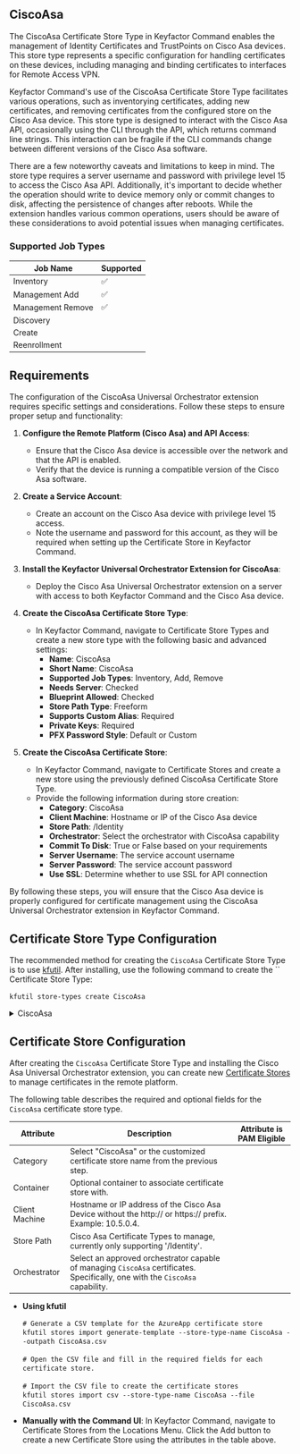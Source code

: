 ## CiscoAsa

The CiscoAsa Certificate Store Type in Keyfactor Command enables the management of Identity Certificates and TrustPoints on Cisco Asa devices. This store type represents a specific configuration for handling certificates on these devices, including managing and binding certificates to interfaces for Remote Access VPN.

Keyfactor Command's use of the CiscoAsa Certificate Store Type facilitates various operations, such as inventorying certificates, adding new certificates, and removing certificates from the configured store on the Cisco Asa device. This store type is designed to interact with the Cisco Asa API, occasionally using the CLI through the API, which returns command line strings. This interaction can be fragile if the CLI commands change between different versions of the Cisco Asa software.

There are a few noteworthy caveats and limitations to keep in mind. The store type requires a server username and password with privilege level 15 to access the Cisco Asa API. Additionally, it's important to decide whether the operation should write to device memory only or commit changes to disk, affecting the persistence of changes after reboots. While the extension handles various common operations, users should be aware of these considerations to avoid potential issues when managing certificates.



### Supported Job Types

| Job Name | Supported |
| -------- | --------- |
| Inventory | ✅ |
| Management Add | ✅ |
| Management Remove | ✅ |
| Discovery |  |
| Create |  |
| Reenrollment |  |

## Requirements

The configuration of the CiscoAsa Universal Orchestrator extension requires specific settings and considerations. Follow these steps to ensure proper setup and functionality:

1. **Configure the Remote Platform (Cisco Asa) and API Access**:
   - Ensure that the Cisco Asa device is accessible over the network and that the API is enabled.
   - Verify that the device is running a compatible version of the Cisco Asa software.

2. **Create a Service Account**:
   - Create an account on the Cisco Asa device with privilege level 15 access.
   - Note the username and password for this account, as they will be required when setting up the Certificate Store in Keyfactor Command.

3. **Install the Keyfactor Universal Orchestrator Extension for CiscoAsa**:
   - Deploy the Cisco Asa Universal Orchestrator extension on a server with access to both Keyfactor Command and the Cisco Asa device.

4. **Create the CiscoAsa Certificate Store Type**:
   - In Keyfactor Command, navigate to Certificate Store Types and create a new store type with the following basic and advanced settings:
     - **Name**: CiscoAsa
     - **Short Name**: CiscoAsa
     - **Supported Job Types**: Inventory, Add, Remove
     - **Needs Server**: Checked
     - **Blueprint Allowed**: Checked
     - **Store Path Type**: Freeform
     - **Supports Custom Alias**: Required
     - **Private Keys**: Required
     - **PFX Password Style**: Default or Custom

5. **Create the CiscoAsa Certificate Store**:
   - In Keyfactor Command, navigate to Certificate Stores and create a new store using the previously defined CiscoAsa Certificate Store Type.
   - Provide the following information during store creation:
     - **Category**: CiscoAsa
     - **Client Machine**: Hostname or IP of the Cisco Asa device
     - **Store Path**: /Identity
     - **Orchestrator**: Select the orchestrator with CiscoAsa capability
     - **Commit To Disk**: True or False based on your requirements
     - **Server Username**: The service account username
     - **Server Password**: The service account password
     - **Use SSL**: Determine whether to use SSL for API connection

By following these steps, you will ensure that the Cisco Asa device is properly configured for certificate management using the CiscoAsa Universal Orchestrator extension in Keyfactor Command.



## Certificate Store Type Configuration

The recommended method for creating the `CiscoAsa` Certificate Store Type is to use [kfutil](https://github.com/Keyfactor/kfutil). After installing, use the following command to create the `` Certificate Store Type:

```shell
kfutil store-types create CiscoAsa
```

<details><summary>CiscoAsa</summary>

Create a store type called `CiscoAsa` with the attributes in the tables below:

### Basic Tab
| Attribute | Value | Description |
| --------- | ----- | ----- |
| Name | CiscoAsa | Display name for the store type (may be customized) |
| Short Name | CiscoAsa | Short display name for the store type |
| Capability | CiscoAsa | Store type name orchestrator will register with. Check the box to allow entry of value |
| Supported Job Types (check the box for each) | Add, Discovery, Remove | Job types the extension supports |
| Supports Add | ✅ | Check the box. Indicates that the Store Type supports Management Add |
| Supports Remove | ✅ | Check the box. Indicates that the Store Type supports Management Remove |
| Supports Discovery |  |  Indicates that the Store Type supports Discovery |
| Supports Reenrollment |  |  Indicates that the Store Type supports Reenrollment |
| Supports Create |  |  Indicates that the Store Type supports store creation |
| Needs Server | ✅ | Determines if a target server name is required when creating store |
| Blueprint Allowed | ✅ | Determines if store type may be included in an Orchestrator blueprint |
| Uses PowerShell |  | Determines if underlying implementation is PowerShell |
| Requires Store Password |  | Determines if a store password is required when configuring an individual store. |
| Supports Entry Password |  | Determines if an individual entry within a store can have a password. |

The Basic tab should look like this:

![CiscoAsa Basic Tab](../docsource/images/CiscoAsa-basic-store-type-dialog.png)

### Advanced Tab
| Attribute | Value | Description |
| --------- | ----- | ----- |
| Supports Custom Alias | Required | Determines if an individual entry within a store can have a custom Alias. |
| Private Key Handling | Required | This determines if Keyfactor can send the private key associated with a certificate to the store. Required because IIS certificates without private keys would be invalid. |
| PFX Password Style | Default | 'Default' - PFX password is randomly generated, 'Custom' - PFX password may be specified when the enrollment job is created (Requires the Allow Custom Password application setting to be enabled.) |

The Advanced tab should look like this:

![CiscoAsa Advanced Tab](../docsource/images/CiscoAsa-advanced-store-type-dialog.png)

### Custom Fields Tab
Custom fields operate at the certificate store level and are used to control how the orchestrator connects to the remote target server containing the certificate store to be managed. The following custom fields should be added to the store type:

| Name | Display Name | Type | Default Value/Options | Required | Description |
| ---- | ------------ | ---- | --------------------- | -------- | ----------- |


The Custom Fields tab should look like this:

![CiscoAsa Custom Fields Tab](../docsource/images/CiscoAsa-custom-fields-store-type-dialog.png)



</details>

## Certificate Store Configuration

After creating the `CiscoAsa` Certificate Store Type and installing the Cisco Asa Universal Orchestrator extension, you can create new [Certificate Stores](https://software.keyfactor.com/Core-OnPrem/Current/Content/ReferenceGuide/Certificate%20Stores.htm?Highlight=certificate%20store) to manage certificates in the remote platform.

The following table describes the required and optional fields for the `CiscoAsa` certificate store type.

| Attribute | Description | Attribute is PAM Eligible |
| --------- | ----------- | ------------------------- |
| Category | Select "CiscoAsa" or the customized certificate store name from the previous step. | |
| Container | Optional container to associate certificate store with. | |
| Client Machine | Hostname or IP address of the Cisco Asa Device without the http:// or https:// prefix. Example: 10.5.0.4. | |
| Store Path | Cisco Asa Certificate Types to manage, currently only supporting '/Identity'. | |
| Orchestrator | Select an approved orchestrator capable of managing `CiscoAsa` certificates. Specifically, one with the `CiscoAsa` capability. | |

* **Using kfutil**

    ```shell
    # Generate a CSV template for the AzureApp certificate store
    kfutil stores import generate-template --store-type-name CiscoAsa --outpath CiscoAsa.csv

    # Open the CSV file and fill in the required fields for each certificate store.

    # Import the CSV file to create the certificate stores
    kfutil stores import csv --store-type-name CiscoAsa --file CiscoAsa.csv
    ```

* **Manually with the Command UI**: In Keyfactor Command, navigate to Certificate Stores from the Locations Menu. Click the Add button to create a new Certificate Store using the attributes in the table above.